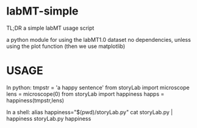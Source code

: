 labMT-simple
============

TL;DR
a simple labMT usage script


a python module for using the labMT1.0 dataset
no dependencies, unless using the plot function
  (then we use matplotlib)

USAGE
=====

In python:
  tmpstr = 'a happy sentence'
  from storyLab import microscope
  lens = microscope(0)
  from storyLab import happiness
  happs = happiness(tmpstr,lens)

In a shell:
  alias happiness="$(pwd)/storyLab.py"
  cat storyLab.py | happiness
  storyLab.py happiness
